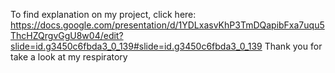 To find explanation on my project, click here:
https://docs.google.com/presentation/d/1YDLxasvKhP3TmDQapibFxa7uqu5ThcHZQrgvGgU8w04/edit?slide=id.g3450c6fbda3_0_139#slide=id.g3450c6fbda3_0_139
Thank you for take a look at my respiratory

